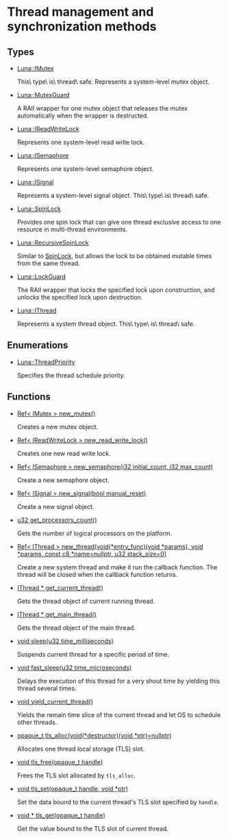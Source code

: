 # Thread management and synchronization methods
## Types
* [Luna::IMutex](struct_luna_1_1_i_mutex.md)

    This\ type\ is\ thread\ safe. Represents a system-level mutex object. 


* [Luna::MutexGuard](class_luna_1_1_mutex_guard.md)

    A RAII wrapper for one mutex object that releases the mutex automatically when the wrapper is destructed. 


* [Luna::IReadWriteLock](struct_luna_1_1_i_read_write_lock.md)

    Represents one system-level read write lock. 


* [Luna::ISemaphore](struct_luna_1_1_i_semaphore.md)

    Represents one system-level semaphore object. 


* [Luna::ISignal](struct_luna_1_1_i_signal.md)

    Represents a system-level signal object. This\ type\ is\ thread\ safe. 


* [Luna::SpinLock](class_luna_1_1_spin_lock.md)

    Provides one spin lock that can give one thread exclusive access to one resource in multi-thread environments. 


* [Luna::RecursiveSpinLock](class_luna_1_1_recursive_spin_lock.md)

    Similar to [SpinLock](class_luna_1_1_spin_lock.md), but allows the lock to be obtained mutable times from the same thread. 


* [Luna::LockGuard](class_luna_1_1_lock_guard.md)

    The RAII wrapper that locks the specified lock upon construction, and unlocks the specified lock upon destruction. 


* [Luna::IThread](struct_luna_1_1_i_thread.md)

    Represents a system thread object. This\ type\ is\ thread\ safe. 


## Enumerations
* [Luna::ThreadPriority](group___runtime_thread_1ga80351cf39ce9e4d1d110fb249699db07.md)

    Specifies the thread schedule priority. 

## Functions
* [Ref< IMutex > new_mutex()](group___runtime_thread_1gaaf4b4510b9d6c01a12e3064691d15bdc.md)

    Creates a new mutex object. 

* [Ref< IReadWriteLock > new_read_write_lock()](group___runtime_thread_1ga35f290e06f79b34a7a4b72368a88e6b4.md)

    Creates one new read write lock. 

* [Ref< ISemaphore > new_semaphore(i32 initial_count, i32 max_count)](group___runtime_thread_1ga63acf4d842bfddff65e76b2e84524134.md)

    Create a new semaphore object. 

* [Ref< ISignal > new_signal(bool manual_reset)](group___runtime_thread_1ga451437bc4ec31226c33c379fbd7d7a24.md)

    Create a new signal object. 

* [u32 get_processors_count()](group___runtime_thread_1gac8b023e3dd3ae6a46516fa958f2ad7b9.md)

    Gets the number of logical processors on the platform. 

* [Ref< IThread > new_thread(void(*entry_func)(void *params), void *params, const c8 *name=nullptr, u32 stack_size=0)](group___runtime_thread_1gac1aad6a8f99159d07fe287db59c0a318.md)

    Create a new system thread and make it run the callback function. The thread will be closed when the callback function returns. 

* [IThread * get_current_thread()](group___runtime_thread_1ga3ed3f90467bd6b3e0b75a8c1c4562068.md)

    Gets the thread object of current running thread. 

* [IThread * get_main_thread()](group___runtime_thread_1ga1bed2d312e6b95a39bd841d0ededf2b4.md)

    Gets the thread object of the main thread. 

* [void sleep(u32 time_milliseconds)](group___runtime_thread_1ga2ed6b20ac018dd695a1189c68629132a.md)

    Suspends current thread for a specific period of time. 

* [void fast_sleep(u32 time_microseconds)](group___runtime_thread_1gaf28258e2d025ad9da4aa4aa5de2bc339.md)

    Delays the execution of this thread for a very shout time by yielding this thread several times. 

* [void yield_current_thread()](group___runtime_thread_1ga612f977ca8fde0829d4fcf182d4cad00.md)

    Yields the remain time slice of the current thread and let OS to schedule other threads. 

* [opaque_t tls_alloc(void(*destructor)(void *ptr)=nullptr)](group___runtime_thread_1ga8dd9f89cdebe83f1c1e31b21ad1b1811.md)

    Allocates one thread local storage (TLS) slot. 

* [void tls_free(opaque_t handle)](group___runtime_thread_1gab3909da8f640a34cf007e78404b41226.md)

    Frees the TLS slot allocated by `tls_alloc`. 

* [void tls_set(opaque_t handle, void *ptr)](group___runtime_thread_1gacb55d976ce0cbe2683bf03116be2d2f2.md)

    Set the data bound to the current thread's TLS slot specified by `handle`. 

* [void * tls_get(opaque_t handle)](group___runtime_thread_1gab310bb1422cf8f1b192bdcc5b3668cc4.md)

    Get the value bound to the TLS slot of current thread. 

